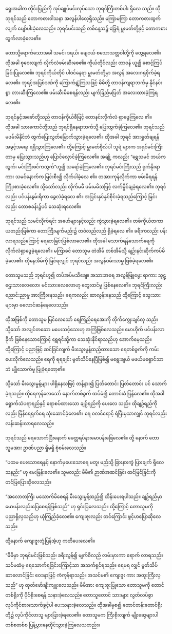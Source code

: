 ရှေးအခါက တိုင်းပြည်ကို အုပ်ချုပ်မင်းလုပ်သော ဘုရင်ကြီးတစ်ပါး ရှိလေ သည်။ ထိုဘုရင်သည် တောကစားဝါသနာ အလွန်ပါလေ့ရှိသည်။ မကြာမကြာ တောကစားထွက်လျက် ပျော်ပါးခဲ့လေသည်။ ဘုရင်မင်းသည် တစ်နေ့သ၌ ခြွေရံ မှူးမတ်တို့နှင့် တောကစားထွက်လာခဲ့လေ၏။

တောသို့ရောက်သောအခါ သမင်၊ ဒရယ်၊ ချေငယ် စသောသတ္တဝါတို့ကို တွေ့ရလေ၏။ ထိုအခါ စုဝေးလျက် လိုက်လံဖမ်းဆီးစေ၏။ ကိုယ်တိုင်လည်း တာဝန် ယူ၍ စောင့်ကြပ်ခြင်းပြုလေ၏။ ဘုရင်ကိုယ်တိုင် ပါဝင်နေရာ မှူးမတ်တို့မှာ အလွန် အလေးဂရုစိုက်ခဲ့ရလေ၏။ ဘုရင့်အပြစ်ဒဏ်ကို ကြောက်ရွံ့ကြသဖြင့် မိမိတို့ တာဝန်ကျရာဘက်မှ နိုင်နင်းစွာ တားဆီးကြလေ၏။ ဖမ်းဆီးမိစေရန်လည်း မျက်ခြည်မပြတ် အလေးထားခဲ့ကြရလေ၏။

ဘုရင်နှင့်အဖော်တို့သည် တာဝန်ကိုယ်စီဖြင့် တောနင်းလိုက်လံ ရှာဖွေကြလေ ၏။ ထိုအခါ သားကောင်တို့သည် ဘုရင်ရှိနေရာဘက်သို့ ပြေးထွက်ခဲ့ကြလေ၏။ ဘုရင်သည် မဖမ်းမိနိုင်ဘဲ ထွက်ပြေးလွတ်မြောက်သွားခဲ့ရလေ၏။ ထိုအခါ ဘုရင် အားရှုတ်ချရန် အခွင့်အရေး ရရှိသွားကြလေ၏။ ထို့ကြောင့် မှူးမတ်ဗိုလ်ပါ သူရဲ များက အရှင်မင်းကြီး တာမှ ပြေးသွားသည်ဟု ပြောင်လှောင်ခဲ့ကြလေ၏။ အချို့ ကလည်း “ရွှေသမင် ဘယ်ကထွက်၊ မင်းကြီးဖင်ကထွက်”ဟူ၍ သရော်ခဲ့ကြလေ၏။ ဘုရင်မင်းကြီးသည် ရှက်နိုးရာကား သမင်နောက်က မြင်းစီး၍ လိုက်ပါခဲ့လေ ၏။ တအားကုန်လိုက်ကာ ဖမ်းမိရရန် ကြိုးစားခဲ့လေ၏။ သို့သော်လည်း လိုက်မမီ ဖမ်းမမိသဖြင့် လက်မှိုင်ချခဲ့ရလေ၏။ ဘုရင်လည်း ပင်ပန်းနွမ်းရိကာ ခွေလဲခဲ့ရလေ ၏။ အပြင်းနှင်နှင်စိုင်းခဲ့ရသည်ကြောင့် မြင်းလည်း တောစခန်း၌ပင် သေဆုံးရလေ၏။

ဘုရင်သည် သမင်လိုက်ရင်း အဖော်များနှင့်လည်း ကွဲသွားခဲ့ရလေ၏။ တစ်ကိုယ်တကာယတည်းဖြစ်ကာ တောကြီးမျက်မည်း၌ တဝဲလည်လည် ရှိခဲ့ရလေ ၏။ ခရီးကလည်း ပန်းလာရသည်ကြောင့် ရေဆာခြင်းဖြစ်လာလေ၏။ ထိုအခါ သောက်ရန်သောက်ရေကို လိုက်လံရှာဖွေခဲ့ရလေ၏။ မကြာခင် တောသူမ တဲအိမ် တစ်အိမ်သို့ ချဉ်းနင်းဆိုက်ကပ်မိခဲ့လေ၏။ ထိုနေအိမ်ကို မြင်ရလျှင် ဘုရင်လည်း အလွန်ဝမ်းသာမှု ဖြစ်ခဲ့ရလေ၏။

တောသူမသည် ဘုရင်ဟူ၍ တပ်အပ်မသိချေ။ အသားအရေ အလွန်ဖြူဖွေး ရာကား သူဋ္ဌေးသားလေလော၊ မင်းသားလေလောဟု တွေးထင်မှု ဖြစ်နေလေ၏။ ဘုရင်ကြီးလည်း ညောင်းညာမှု အားကြီးနေသည်။ ရေကလည်း ဆာလွန်းနေသည် ထို့ကြောင့် သွေးသားများမှာ ဗလောင်ဆန်နေလေသည်။

ထိုအဖြစ်ကို တောသူမ မြင်လေသော် ရေကြည်ရေအေးကို တိုက်ကျွေးချင်လှ သည်။ သို့သော် အလျင်တဆော မပေးသင့်သေးဟု အကြံဖြစ်လေသည်။ မောဟိုက် ပင်ပန်းလာခိုက် ဖြစ်နေသောကြောင့် ရွှေရင်ဆို့ကာ သေဆုံးနိုင်ရာသည်ဟု အောက်မေ့သည်။ ထို့ကြောင့် ပညာဖြင့် ဆင်ခြင်လျက် မီးသွေးမှုန့်ထည့်ထားသော ရေတစ်ခွက်ကို ကမ်းပေးလိုက်လေသည်။ ရေကို ရရချင်း မွတ်သိပ်နေပြီဖြစ်၍ မရွေးချယ် မဖယ်မရှောင်သာဘဲ မျိုသောက်မှု ပြုခဲ့ရတော့၏။

သို့သော် မီးသွေးမှုန့်များ ပါရှိနေသဖြင့် တန့်နား၍ ပြတ်တောင်း ပြတ်တောင်း ပင် သောက်ခဲ့ရသည်။ ထိုရေကုန်လေသော် နောက်တစ်ခွက် ထပ်မံ၍ တောင်းခံ ပြန်လေ၏။ ထိုအခါ ရှောက်သံပရာရည်နှင့် ရောစပ်ထားသော ချဉ်ရည်ကို ပေးလေ သည်။ ထိုချဉ်ရည်ကိုလည်း မြိန်ရေရှက်ရေ သုံးဆောင်ခဲ့လေ၏။ ရေ ဝလင်ရောင့် ရဲပြီးမှသာလျှင် ဘုရင်လည်း လန်းဆန်းလာရလေသည်။

ဘုရင်သည် ရေသောက်ပြီးနောက် ခေတ္တရပ်နားမောပန်းဖြေလေ၏။ ထို့ နောက် တောသူမအား ဥာဏ်ပညာ ရှိမရှိ စုံစမ်းလေသည်။

“ပထမ ပေးသောရေနှင့် နောက်မှပေးသောရေ မတူ၊ မည်သို့ ခြားနားကွဲ ပြားချက် ရှိလေသနည်း” ဟု မေးမြန်းလေ၏။ သူမလည်း မိမိ၏ ဉာဏ်အဆင်ခြင်၊ ထင်မြင်ခြင်းကို တင်ပြပြောဆိုလေသည်။

“အလောတကြီး မသောက်မိစေရန် မီးသွေးမှုန့်ထည့်၍ ထိန်းပေးရပါသည်။ ချဉ်ရည်မှာ မောပန်းလည်းပြေစေရန်ဖြစ်သည်” ဟု ရှင်းပြလေသည်။ ထို့ကြောင့် တောသူမကို ပညာရှိလှသည်ဟု ယုံကြည်ခဲ့လေ၏။ ကျေးဇူးလည်း တင်ကြောင်း ဖွင့်ဟပြောဆိုလေသည်။

ထို့နောက် ကျေးဇူးတုံ့ပြန်အံ့ဟု ကတိပေးလေ၏။

“မိမိမှာ ဘုရင်မင်းဖြစ်သည်၊ ခရီးလွန်၍ မျက်စိလည် လမ်းမှားကာ ရောက် လာရသည်။ သင်မထံမှ ရေသောက်ရခြင်းကြောင့်သာ အသက်ရှင်ရသည်။ ရေမရ လျှင် မွတ်သိပ်ဆာလောင်ခြင်း ဝေဒနာဖြင့် ကံကုန်ရာသည်။ အသင်မ၏ ကျေးဇူး ကား အထူးကြီးလှသည်” ဟု ထုတ်ဖော်ချီးကျူးလေသည်။ မိမိအား ကျေးဇူးပြုသော တောသူမကို တောင်တစ်ရိုးကို ပိုင်စိုးစေရန် သနားခဲ့လေသည်။ တောသူတောင် သားများ လွတ်လပ်စွာ လုပ်ကိုင်စားသောက်ခွင့်ပါ ပေးသနားခဲ့လေသည်။ ထိုအခါမှစ၍ တောင်တန်းတောင်ရိုးတို့၌ လုပ်ကိုင်လာသူ များပြားခဲ့ရလေ၏။ တောသူမက ကြီးစိုးလျက် မျိုးဆွေများပါ တစ်စတစ်စ ပြန့်ပွားနေထိုင်သွားခဲ့ကြလေသတည်း။